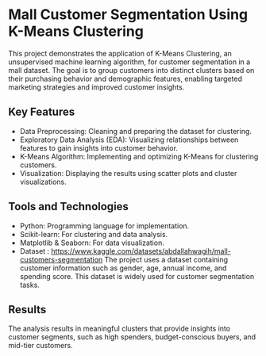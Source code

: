 # Mall Customer Segmentation Using K-Means Clustering
This project demonstrates the application of K-Means Clustering, an unsupervised machine learning algorithm, for customer segmentation in a mall dataset. The goal is to group customers into distinct clusters based on their purchasing behavior and demographic features, enabling targeted marketing strategies and improved customer insights.

## Key Features
* Data Preprocessing: Cleaning and preparing the dataset for clustering.
* Exploratory Data Analysis (EDA): Visualizing relationships between features to gain insights into customer behavior.
* K-Means Algorithm: Implementing and optimizing K-Means for clustering customers.
* Visualization: Displaying the results using scatter plots and cluster visualizations.
## Tools and Technologies
* Python: Programming language for implementation.
* Scikit-learn: For clustering and data analysis.
* Matplotlib & Seaborn: For data visualization.
* Dataset : https://www.kaggle.com/datasets/abdallahwagih/mall-customers-segmentation
The project uses a dataset containing customer information such as gender, age, annual income, and spending score. This dataset is widely used for customer segmentation tasks.

## Results
The analysis results in meaningful clusters that provide insights into customer segments, such as high spenders, budget-conscious buyers, and mid-tier customers.
